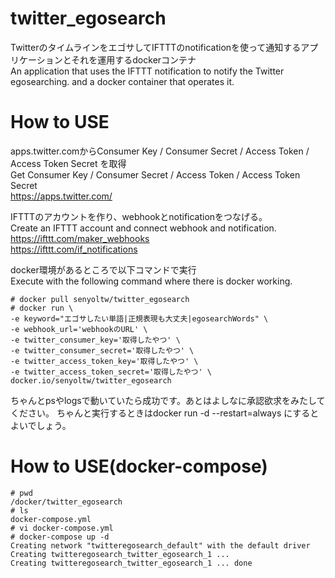 # twitter_egosearch
TwitterのタイムラインをエゴサしてIFTTTのnotificationを使って通知するアプリケーションとそれを運用するdockerコンテナ  
An application that uses the IFTTT notification to notify the  Twitter egosearching. and a docker container that operates it.

# How to USE
apps.twitter.comからConsumer Key / Consumer Secret / Access Token / Access Token Secret を取得  
Get Consumer Key / Consumer Secret / Access Token / Access Token Secret  
https://apps.twitter.com/

IFTTTのアカウントを作り、webhookとnotificationをつなげる。  
Create an IFTTT account and connect webhook and notification.  
https://ifttt.com/maker_webhooks  
https://ifttt.com/if_notifications

docker環境があるところで以下コマンドで実行  
Execute with the following command where there is docker working.  
```
# docker pull senyoltw/twitter_egosearch
# docker run \
-e keyword="エゴサしたい単語|正規表現も大丈夫|egosearchWords" \
-e webhook_url='webhookのURL' \
-e twitter_consumer_key='取得したやつ' \
-e twitter_consumer_secret='取得したやつ' \
-e twitter_access_token_key='取得したやつ' \
-e twitter_access_token_secret='取得したやつ' \
docker.io/senyoltw/twitter_egosearch
```
ちゃんとpsやlogsで動いていたら成功です。あとはよしなに承認欲求をみたしてください。
ちゃんと実行するときはdocker run -d --restart=always にするとよいでしょう。

# How to USE(docker-compose)
```
# pwd
/docker/twitter_egosearch
# ls
docker-compose.yml
# vi docker-compose.yml
# docker-compose up -d
Creating network "twitteregosearch_default" with the default driver
Creating twitteregosearch_twitter_egosearch_1 ... 
Creating twitteregosearch_twitter_egosearch_1 ... done

```
